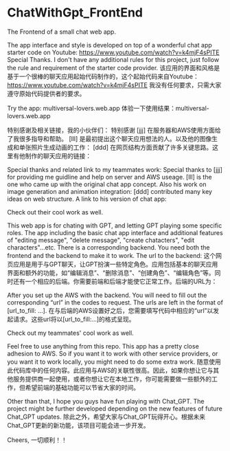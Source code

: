 # ChatWithGpt_FrontEnd
The Frontend of a small chat web app.

The app interface and style is developed on top of a wonderful chat app starter code on Youtube:  https://www.youtube.com/watch?v=k4mjF4sPITE
Special Thanks. I don't have any additional rules for this project, just follow the rule and requirement of the starter code provider.
该应用的界面和风格是基于一个很棒的聊天应用起始代码制作的，这个起始代码来自Youtube：https://www.youtube.com/watch?v=k4mjF4sPITE
我没有任何要求，只需大家遵守原始代码提供者的要求。

Try the app: multiversal-lovers.web.app
体验一下使用结果：multiversal-lovers.web.app



特别感谢及相关链接，我的小伙伴们：
特别感谢 [jjj] 在服务器和AWS使用方面给了我很多指导和帮助。
[lll] 是最初提出这个聊天应用想法的人。以及他的图像生成和单张照片生成动画的工作：
[ddd] 在网页结构方面贡献了许多关键思路。这里有他制作的聊天应用的链接：

Special thanks and related link to my teammates work:
Special thanks to [jjj] for providing me guidline and help on server and AWS useage.
[lll] is the one who came up with the original chat app concept. Also his work on image generation and animation integration:
[ddd] contributed many key ideas on web structure. A link to his version of chat app:



Check out their cool work as well.

This web app is for chating with GPT, and letting GPT playing some specific roles. The app including the basic chat app interface and additional features of "editing message", "delete message", "create chatacters", "edit characters"...etc. There is a corresponding backend. You need both the frontend and the backend to make it to work. The url to the backend:
这个网页应用是用于与GPT聊天，让GPT扮演一些特定角色。应用包括基本的聊天应用界面和额外的功能，如“编辑消息”、“删除消息”、“创建角色”、“编辑角色”等。同时还有一个相应的后端。你需要前端和后端才能使它正常工作。后端的URL为：


After you set up the AWS with the backend. You will need to fill out the corresponding “url” in the codes to request. The urls are left in the format of [url_to_fill: …].
在与后端的AWS设置好之后，您需要填写代码中相应的“url”以发起请求。这些url将以[url_to_fill:…]的格式呈现。

Check out my teammates' cool work as well. 

Feel free to use anything from this repo. This app has a pretty close adhesion to AWS. So if you want it to work with other service providers, or you want it to work locally, you might need to do some extra work.
随意使用此代码库中的任何内容。此应用与AWS的关联性很高。因此，如果你想让它与其他服务提供商一起使用，或者你想让它在本地工作，你可能需要做一些额外的工作，但希望前端的基础功能可以节省大家的时间。


Other than that, I hope you guys have fun playing with Chat_GPT. The project might be further developed depending on the new features of future Chat_GPT updates.
除此之外，希望大家与Chat_GPT玩得开心。根据未来Chat_GPT更新的新功能，该项目可能会进一步开发。

Cheers, 
一切顺利！！







